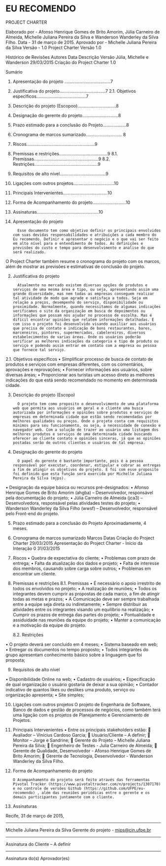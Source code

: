 
# EU RECOMENDO
PROJECT CHARTER










Elaborado por - Afonso Henrique Gomes de Brito Amorim, Júlia Carneiro de Almeida, Michelle Juliana Pereira da Silva e Wanderson Wanderley da Silva Filho.
Data - 31 de março de 2015.
Aprovado por - Michelle Juliana Pereira da Silva
Versão - 1.0
Project Charter
Versão 1.0






Histórico de Revisões
Autores	Data 	Descrição 	Versão
Júlia, Michelle e Wanderson	29/03/2015	Criação do Project Charter 	1.0












Sumário
1.	Apresentação do projeto .....................................7
2.	Justificativa do projeto.....................................7
2.1.	Objetivos específicos........................................7
3.	Descrição do projeto (Escopoo)...............................8
4.	Designação do gerente do projeto.............................8
5.	Prazo estimado para a conclusão do Projeto...................8
6.	Cronograma de marcos sumarizado............................. 8
7.	Riscos.......................................................9
8.	Premissas e restrições.......................................9
8.1.	Premissas....................................................9
8.2.	Restrições...................................................9
9.	Requisitos de alto nível.....................................9
10.	Ligações com outros projetos.................................10
11.	Principais Intervenientes....................................10
12.	Forma de Acompanhamento do projeto...........................10
13.	Assinaturas..................................................10





1.	Apresentação do projeto

          Esse documento tem como objetivo definir os principais envolvidos com suas devidas responsabilidades e atribuições a cada membro do Eu recomendo. Definir e apresentar o negócio e o que vai ser feito em alto nível para o entendimento de todos. As definições e previsões do custo e tempo para desenvolvimento e analise do que será realizado.  
O Project Charter também resume o cronograma do projeto com os marcos, além de mostrar as previsões e estimativas de conclusão do projeto.

2.	Justificativa do projeto 

          Atualmente no mercado existem diversas opções de produtos e serviços de uma mesma área e tipo, ou seja, apresentando assim uma grande diversidade, mas nem todas as empresas conseguem realizar tal atividade de modo que agrade e satisfaça a todos. Seja em relação a preços, desempenho do serviço, disponibilidade ou proximidade. Normalmente, quando necessitamos de algumas indicações verificamos o site da organização em busca de depoimentos ou informações que possam nos ajudar no processo de escolha. Mas é difícil encontrar opiniões que relatem informações detalhadas. E com isso o projeto foi desenvolvido visando auxiliar aos usuários que precisa de contato e indicação de bons restaurantes, bares, marceneiros, pintores, supermercados, cabelereiros, diversos estabelecimentos de varias áreas. Onde os usuários poderão verificar as melhores indicações da categoria e tipo de produto ou serviço e podendo assim entrar em contato com a empresa ou pessoa que fornece tal serviço.

  2.1.	Objetivos específicos
    •	Simplificar processo de busca de contato de produtos e serviços com empresas diferentes, com os comentários, aprovações e reprovações;
    •	Fornecer informações aos usuários, sobre diversas áreas;
    •	Proporcionar aos turistas um acesso direto as melhores indicações do que está sendo recomendado no momento em determinada cidade.

3.	Descrição do projeto (Escopo)

          O projeto tem como proposito o desenvolvimento de uma plataforma web que permita aos usuários em geral e o cliente uma busca autorizada por informações e opiniões sobre produtos e serviços de empresas em determinada cidade que estão sendo recomendadas por melhores qualidades ou preços. Onde o projeto conta com requisitos mínimos para seu funcionamento, ou seja, a necessidade de conexão e navegador web. Com a solução de trazer ao usuário uma listagem dos melhores produtos e serviços de uma determinada cidade buscando oferecer ao cliente contato e opiniões sinceras, já que as opiniões postadas serão de outros clientes e usuários de tal empresa. 

4.	Designação do gerente do projeto

          O papel do gerente é bastante importante, pois é a pessoa responsável por executar, coordenar, estipular e cobrar as entregas a fim de atingir os objetivos do projeto. E foi com esse proposito foi definido que esta função será exercida por Michelle Juliana Pereira da Silva (mjps). 
•	Designação da equipe básica ou recursos pré-designados:
•	Afonso Henrique Gomes de Brito Amorim (ahgba) – Desenvolvedor, responsável pela documentação do projeto;
•	Júlia Carneiro de Almeida (jca3) – Desenvolvedora, responsável pelas atividades testes do projeto;
•	Wanderson Wanderley da Silva Filho (wwsf) – Desenvolvedor, responsável pelo Front-end do projeto.

5.	Prazo estimado para a conclusão do Projeto
Aproximadamente, 4 meses.

6.	Cronograma de marcos sumarizado
Marcos	Datas
Criação do Project Charter	29/03/2015
Apresentação do Project Charter - Início da Interação 0	31/03/2015

7.	Riscos
•	Quebra de expectativa do cliente;
•	Problemas com prazo de entrega;
•	Falta da atualização dos dados e projeto;
•	Falta de interesse dos membros, causando sobre carga sobre outros;
•	Problemas em encontrar um cliente.

8.	Premissas e restrições
    8.1.	Premissas
•	É necessário o apoio irrestrito de todos os envolvidos no projeto;
•	A realização de reuniões;
•	Todos os integrantes devem cumprir as propostas de cada marco, a fim de atingir todas as metas e prazos;
•	A Comunicação deve ser sempre trabalhada entre a equipe seja direta ou indiretamente;
•	Sempre distribuir as atividades entre os integrantes visando um equilíbrio na realização;
•	Cumprir os prazos de entrega das partes do projeto;
•	Pontualidade e assiduidade nas reuniões da equipe do projeto;
•	Manter a comunicação e a motivação da equipe do projeto.

    8.2.	Restrições
    
•	O projeto deverá ser concluído em 4 meses;
•	Sistema baseado em web;
•	Entregar os documentos no tempo proposto;
•	Todos integrantes do grupo apresentam conhecimento básico sobre a linguagem que foi proposta;

9.	Requisitos de alto nível

•	Disponibilidade Online na web;
•	Cadastro de usuários;
•	Especificação de qual organização o usuário gostaria de deixar a sua opinião;
•	Contador indicativo de quantos likes ou deslikes uma produto, serviço ou organização apresenta;
•	Site simples;

10.	Ligações com outros projetos
O projeto de Engenharia de Software, Banco de dados e gestão de processos de negócios, como também terá uma ligação com os projetos de Planejamento e Gerenciamento de Projetos.

11.	Principais Intervenientes 
•	Entre os principais stakeholders estão:
	Avaliador – Vinícius Cardoso Garcia;
	Usuário/Cliente – A definir;
	Monitor – Jorge e Sandrine;
	Gerente do Projeto – Michelle Juliana Pereira da Silva;
	Engenheiro de Testes - Julia Carneiro de Almeida;
	Gerente de Qualidade, Desenvolvedor - Afonso Henrique Gomes de Brito Amorim;
	Gerente de Tecnologia, Desenvolvedor - Wanderson Wanderley da Silva Filho.

12.	 Forma de Acompanhamento do projeto
          
         O Acompanhamento do projeto será feito através das ferramentas Pivotal Tracker (https://www.pivotaltracker.com/n/projects/1307170) e no controle de versões Github (https://github.com/UFPE/eu-recomendo) , além das reuniões periódicas entre o gerente e os demais participantes juntamente com o cliente. 

13.	 Assinaturas

Recife, 31 de março de 2015,

__________________________________________
Michelle Juliana Pereira da Silva
Gerente do projeto - mjps@cin.ufpe.br



__________________________________________
Assinatura do Cliente – A definir



__________________________________________
Assinatura do(s) Aprovador(es)






